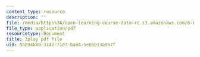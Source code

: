 ```yaml
---
content_type: resource
description: ''
file: /media/https%3A/open-learning-course-data-rc.s3.amazonaws.com/6-00sc-introduction-to-computer-science-and-programming-spring-2011/8ab94b80314271d7ba845ebbb13a9a7f_hmtXhZTfAes.pdf
file_type: application/pdf
resourcetype: Document
title: 3play pdf file
uid: 8ab94b80-3142-71d7-ba84-5ebbb13a9a7f
---
```

